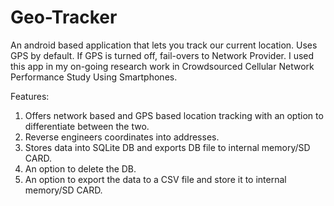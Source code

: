 # Geo-Tracker
An android based application that lets you track our current location.
Uses GPS by default. If GPS is turned off, fail-overs to Network Provider.
I used this app in my on-going research work in Crowdsourced Cellular Network 
Performance Study Using Smartphones.

Features:

1. Offers network based and GPS based location tracking with an option to differentiate between the two.
2. Reverse engineers coordinates into addresses.
3. Stores data into SQLite DB and exports DB file to internal memory/SD CARD.
4. An option to delete the DB.
5. An option to export the data to a CSV file and store it to internal memory/SD CARD.
